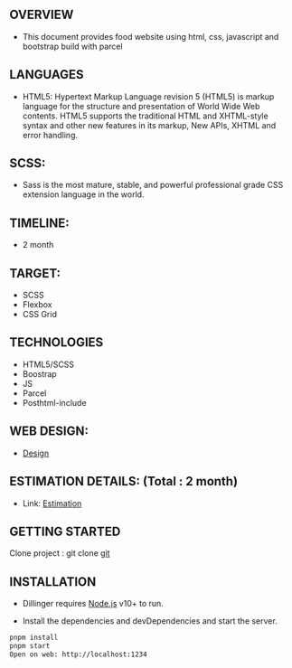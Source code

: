 ## OVERVIEW
- This document provides food website using html, css, javascript and bootstrap build with parcel

## LANGUAGES
- HTML5: Hypertext Markup Language revision 5 (HTML5) is markup language for the structure and presentation of World Wide Web contents. HTML5 supports the traditional HTML and XHTML-style syntax and other new features in its markup, New APIs, XHTML and error handling.

## SCSS:
- Sass is the most mature, stable, and powerful professional grade CSS extension language in the world.

## TIMELINE:
- 2 month

## TARGET:
- SCSS
- Flexbox
- CSS Grid
## TECHNOLOGIES
- HTML5/SCSS
- Boostrap
- JS
- Parcel
- Posthtml-include

## WEB DESIGN:
- [Design](https://www.figma.com/file/Ido9yl1yW5uiPX52bcb73G/Untitled?node-id=1%3A480)

## ESTIMATION DETAILS: (Total : 2 month)
- Link: [Estimation](https://docs.google.com/document/d/1-Dke9aodAoDl19afu6uTexQeRF_u1qCF86g5lf6Ojf0/edit#)

## GETTING STARTED
Clone project : git clone [git](https://gitlab.com/tito_training/mai.nguyen/html-css-project.git)

## INSTALLATION
- Dillinger requires [Node.js](https://nodejs.org/) v10+ to run.

- Install the dependencies and devDependencies and start the server.

```sh
pnpm install
pnpm start
Open on web: http://localhost:1234
```